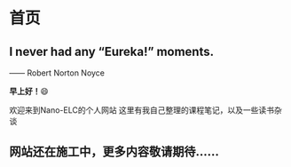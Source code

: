 # 首页
<!-- 名人名言部分 -->
<div class="hero-quote">
  <div class="overlay"></div>
  <div class="text">
    <h2>I never had any “Eureka!” moments.</h2>
    <p>—— Robert Norton Noyce</p>
  </div>
</div>

**早上好！**:smile:

欢迎来到Nano-ELC的个人网站
这里有我自己整理的课程笔记，以及一些读书杂谈

## 网站还在施工中，更多内容敬请期待……
